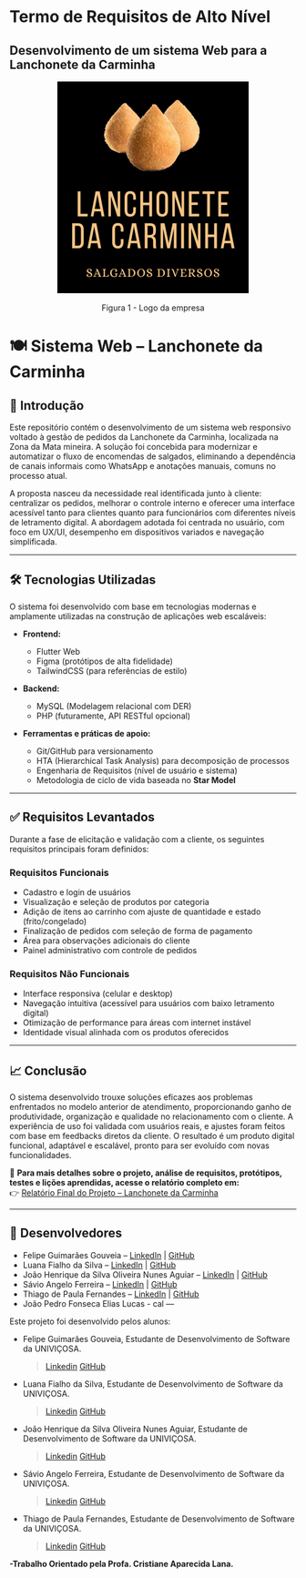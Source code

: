
# Termo de Requisitos de Alto Nível

## Desenvolvimento de um sistema Web para a Lanchonete da Carminha

<p align="center"><img src= "/Imagens/Logo.png"></p>

<p align="center"> Figura 1 - Logo da empresa</p>

# 🍽️ Sistema Web – Lanchonete da Carminha

## 📌 Introdução

Este repositório contém o desenvolvimento de um sistema web responsivo voltado à gestão de pedidos da Lanchonete da Carminha, localizada na Zona da Mata mineira. A solução foi concebida para modernizar e automatizar o fluxo de encomendas de salgados, eliminando a dependência de canais informais como WhatsApp e anotações manuais, comuns no processo atual.

A proposta nasceu da necessidade real identificada junto à cliente: centralizar os pedidos, melhorar o controle interno e oferecer uma interface acessível tanto para clientes quanto para funcionários com diferentes níveis de letramento digital. A abordagem adotada foi centrada no usuário, com foco em UX/UI, desempenho em dispositivos variados e navegação simplificada.

---

## 🛠️ Tecnologias Utilizadas

O sistema foi desenvolvido com base em tecnologias modernas e amplamente utilizadas na construção de aplicações web escaláveis:

- **Frontend:**
  - Flutter Web
  - Figma (protótipos de alta fidelidade)
  - TailwindCSS (para referências de estilo)

- **Backend:**
  - MySQL (Modelagem relacional com DER)
  - PHP (futuramente, API RESTful opcional)

- **Ferramentas e práticas de apoio:**
  - Git/GitHub para versionamento
  - HTA (Hierarchical Task Analysis) para decomposição de processos
  - Engenharia de Requisitos (nível de usuário e sistema)
  - Metodologia de ciclo de vida baseada no **Star Model**

---

## ✅ Requisitos Levantados

Durante a fase de elicitação e validação com a cliente, os seguintes requisitos principais foram definidos:

### Requisitos Funcionais
- Cadastro e login de usuários
- Visualização e seleção de produtos por categoria
- Adição de itens ao carrinho com ajuste de quantidade e estado (frito/congelado)
- Finalização de pedidos com seleção de forma de pagamento
- Área para observações adicionais do cliente
- Painel administrativo com controle de pedidos

### Requisitos Não Funcionais
- Interface responsiva (celular e desktop)
- Navegação intuitiva (acessível para usuários com baixo letramento digital)
- Otimização de performance para áreas com internet instável
- Identidade visual alinhada com os produtos oferecidos

---

## 📈 Conclusão

O sistema desenvolvido trouxe soluções eficazes aos problemas enfrentados no modelo anterior de atendimento, proporcionando ganho de produtividade, organização e qualidade no relacionamento com o cliente. A experiência de uso foi validada com usuários reais, e ajustes foram feitos com base em feedbacks diretos da cliente. O resultado é um produto digital funcional, adaptável e escalável, pronto para ser evoluído com novas funcionalidades.

📄 **Para mais detalhes sobre o projeto, análise de requisitos, protótipos, testes e lições aprendidas, acesse o relatório completo em:**  
👉 [Relatório Final do Projeto – Lanchonete da Carminha](???????)

---

## 👥 Desenvolvedores

- Felipe Guimarães Gouveia – [LinkedIn](http://linkedin.com/in/felipe-guimar%C3%A3es-122456183) | [GitHub](https://github.com/FelipeGuimaraes1106)  
- Luana Fialho da Silva – [LinkedIn](http://www.linkedin.com/in/luana-fialho) | [GitHub](https://github.com/luana-fialho)  
- João Henrique da Silva Oliveira Nunes Aguiar – [LinkedIn](http://www.linkedin.com/in/jo%C3%A3o-henrique-da-silva-oliveira-nunes-de-aguiar-b416a6335) | [GitHub](https://github.com/JoaoHenriqueAguiar)  
- Sávio Angelo Ferreira – [LinkedIn](https://www.linkedin.com/in/s%C3%A1vio-angelo-ferreira-188374335/) | [GitHub](https://github.com/Savio-Ferreira)  
- Thiago de Paula Fernandes – [LinkedIn](http://www.linkedin.com/in/thiagopfernandes) | [GitHub](https://github.com/ThiagopFernandes01)  
- João Pedro Fonseca Elias Lucas - 
cal
—

Este projeto foi desenvolvido pelos alunos:

- Felipe Guimarães Gouveia, Estudante de Desenvolvimento de Software da UNIVIÇOSA.
  > [Linkedin](http://linkedin.com/in/felipe-guimar%C3%A3es-122456183)
  > [GitHub](https://github.com/FelipeGuimaraes1106)

- Luana Fialho da Silva, Estudante de Desenvolvimento de Software da UNIVIÇOSA.
  > [Linkedin](http://www.linkedin.com/in/luana-fialho)
  > [GitHub](https://github.com/luana-fialho)

- João Henrique da Silva Oliveira Nunes Aguiar, Estudante de Desenvolvimento de Software da UNIVIÇOSA.
  > [Linkedin](http://www.linkedin.com/in/jo%C3%A3o-henrique-da-silva-oliveira-nunes-de-aguiar-b416a6335)
  > [GitHub](https://github.com/JoaoHenriqueAguiar)

- Sávio Angelo Ferreira, Estudante de Desenvolvimento de Software da UNIVIÇOSA.
  > [Linkedin](https://www.linkedin.com/in/s%C3%A1vio-angelo-ferreira-188374335/)
  > [GitHub](https://github.com/Savio-Ferreira)

- Thiago de Paula Fernandes, Estudante de Desenvolvimento de Software da UNIVIÇOSA.
  > [Linkedin](http://www.linkedin.com/in/thiagopfernandes)
  > [GitHub](https://github.com/ThiagopFernandes01)
  >
  > 
**-Trabalho Orientado pela Profa. Cristiane Aparecida Lana.**
